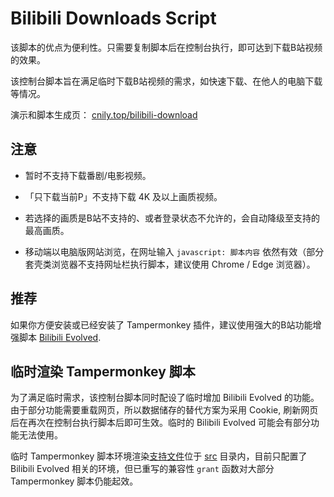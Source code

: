 # Bilibili Downloads Script

该脚本的优点为便利性。只需要复制脚本后在控制台执行，即可达到下载B站视频的效果。

该控制台脚本旨在满足临时下载B站视频的需求，如快速下载、在他人的电脑下载等情况。

演示和脚本生成页： [cnily.top/bilibili-download](https://cnily.top/bilibili-download)

## 注意

- 暂时不支持下载番剧/电影视频。

- 「只下载当前P」不支持下载 4K 及以上画质视频。

- 若选择的画质是B站不支持的、或者登录状态不允许的，会自动降级至支持的最高画质。

- 移动端以电脑版网站浏览，在网址输入 `javascript: 脚本内容` 依然有效（部分套壳类浏览器不支持网址栏执行脚本，建议使用 Chrome / Edge 浏览器）。

## 推荐

如果你方便安装或已经安装了 Tampermonkey 插件，建议使用强大的B站功能增强脚本 [Bilibili Evolved](https://github.com/the1812/Bilibili-Evolved).

## 临时渲染 Tampermonkey 脚本

为了满足临时需求，该控制台脚本同时配设了临时增加 Bilibili Evolved 的功能。由于部分功能需要重载网页，所以数据储存的替代方案为采用 Cookie, 刷新网页后在再次在控制台执行脚本后即可生效。临时的 Bilibili Evolved 可能会有部分功能无法使用。

临时 Tampermonkey 脚本环境渲染[支持文件](https://github.com/Cnily03/bilibili-download/blob/master/src/tampermonkeyEnv.js)位于 [src](https://github.com/Cnily03/bilibili-download/tree/master/src) 目录内，目前只配置了 Bilibili Evolved 相关的环境，但已重写的兼容性 `grant` 函数对大部分 Tampermonkey 脚本仍能起效。
